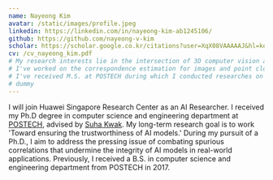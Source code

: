 ```yaml
---
name: Nayeong Kim
avatar: /static/images/profile.jpeg
linkedin: https://linkedin.com/in/nayeong-kim-ab1245106/
github: https://github.com/nayeong-v-kim
scholar: https://scholar.google.co.kr/citations?user=XqX08VAAAAAJ&hl=ko&authuser=3
cv: /cv_nayeong_kim.pdf
# My research interests lie in the intersection of 3D computer vision and deep learning.
# I've worked on the correspondence estimation for images and point clouds, efficient 3D perception network architectures, neural rendering and implicit representation.
# I've received M.S. at POSTECH during which I conducted researches on the image matching and point cloud registration.
# dummy
---
```


I will join Huawei Singapore Research Center as an AI Researcher. I received my Ph.D degree in computer science and engineering department at [POSTECH](http://www.postech.ac.kr/eng/), advised by [Suha Kwak](https://suhakwak.github.io/).
My long-term research goal is to work 'Toward ensuring the trustworthiness of AI models.' During my pursuit of a Ph.D., I aim to address the pressing issue of combating spurious correlations that undermine the integrity of AI models in real-world applications.
Previously, I received a B.S. in computer science and engineering department from POSTECH in 2017.
